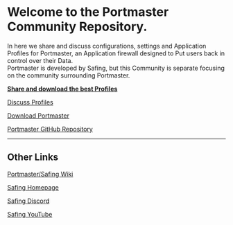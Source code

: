 # Welcome to the Portmaster Community Repository.

In here we share and discuss configurations, settings and Application Profiles for Portmaster, an Application firewall designed to Put users back in control over their Data.  
Portmaster is developed by Safing, but this Community is separate focusing on the community surrounding Portmaster.

[**Share and download the best Profiles**](https://github.com/Portmaster-Community/apps)

[Discuss Profiles](https://github.com/Portmaster-Community/apps/discussions)

[Download Portmaster](https://safing.io/download/)

[Portmaster GitHub Repository](https://github.com/safing/portmaster)

---
## Other Links

[Portmaster/Safing Wiki](https://wiki.safing.io/en/home)

[Safing Homepage](https://safing.io)

[Safing Discord](https://discord.gg/safing)

[Safing YouTube](https://www.youtube.com/c/SafingIO)
